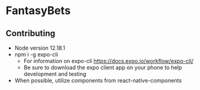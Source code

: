 # FantasyBets

## Contributing

- Node version 12.18.1
- npm i -g expo-cli
  - For information on expo-cli https://docs.expo.io/workflow/expo-cli/
  - Be sure to download the expo client app on your phone to help development and testing
- When possible, utilize components from react-native-components
